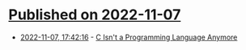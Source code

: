 # [Published on 2022-11-07](index.md)

* [2022-11-07, 17:42:16](https://news.ycombinator.com/item?id=33509223) - [C Isn't a Programming Language Anymore](https://faultlore.com/blah/c-isnt-a-language/)
